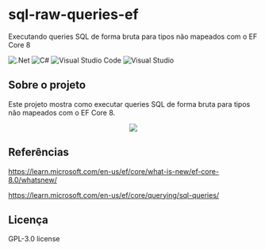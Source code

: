 # sql-raw-queries-ef
Executando queries SQL de forma bruta para tipos não mapeados com o EF Core 8

![.Net](https://img.shields.io/badge/.NET-5C2D91?style=for-the-badge&logo=.net&logoColor=white)
![C#](https://img.shields.io/badge/c%23-%23239120.svg?style=for-the-badge&logo=c-sharp&logoColor=white)
![Visual Studio Code](https://img.shields.io/badge/Visual%20Studio%20Code-0078d7.svg?style=for-the-badge&logo=visual-studio-code&logoColor=white)
![Visual Studio](https://img.shields.io/badge/Visual%20Studio-5C2D91.svg?style=for-the-badge&logo=visual-studio&logoColor=white)

## Sobre o projeto
Este projeto mostra como executar queries SQL de forma bruta para tipos não mapeados com o EF Core 8.

<div align="center">
    <img src="https://github.com/jfs-dev/sql-raw-queries-ef/assets/54154628/70c5225a-c8f2-44b1-a8ef-0165bea2dcca"</img>
</div>

## Referências
https://learn.microsoft.com/en-us/ef/core/what-is-new/ef-core-8.0/whatsnew/

https://learn.microsoft.com/en-us/ef/core/querying/sql-queries/

## Licença
GPL-3.0 license
